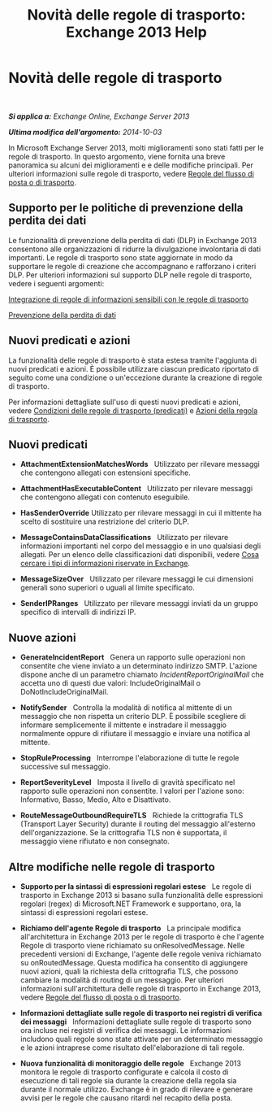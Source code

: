 ﻿---
title: 'Novità delle regole di trasporto: Exchange 2013 Help'
TOCTitle: Novità delle regole di trasporto
ms:assetid: 0c2fc0b5-3cd2-4d79-aa2b-0c7622ae15a8
ms:mtpsurl: https://technet.microsoft.com/it-it/library/JJ150483(v=EXCHG.150)
ms:contentKeyID: 50480012
ms.date: 05/22/2018
mtps_version: v=EXCHG.150
ms.translationtype: MT
---

# Novità delle regole di trasporto

 

_**Si applica a:** Exchange Online, Exchange Server 2013_

_**Ultima modifica dell'argomento:** 2014-10-03_

In Microsoft Exchange Server 2013, molti miglioramenti sono stati fatti per le regole di trasporto. In questo argomento, viene fornita una breve panoramica su alcuni dei miglioramenti e e delle modifiche principali. Per ulteriori informazioni sulle regole di trasporto, vedere [Regole del flusso di posta o di trasporto](mail-flow-rules-transport-rules-in-exchange-2013-exchange-2013-help.md).

## Supporto per le politiche di prevenzione della perdita dei dati

Le funzionalità di prevenzione della perdita di dati (DLP) in Exchange 2013 consentono alle organizzazioni di ridurre la divulgazione involontaria di dati importanti. Le regole di trasporto sono state aggiornate in modo da supportare le regole di creazione che accompagnano e rafforzano i criteri DLP. Per ulteriori informazioni sul supporto DLP nelle regole di trasporto, vedere i seguenti argomenti:

[Integrazione di regole di informazioni sensibili con le regole di trasporto](integrating-sensitive-information-rules-with-transport-rules-exchange-2013-help.md)

[Prevenzione della perdita di dati](technical-overview-of-dlp-data-loss-prevention-in-exchange.md)

## Nuovi predicati e azioni

La funzionalità delle regole di trasporto è stata estesa tramite l'aggiunta di nuovi predicati e azioni. È possibile utilizzare ciascun predicato riportato di seguito come una condizione o un'eccezione durante la creazione di regole di trasporto.

Per informazioni dettagliate sull'uso di questi nuovi predicati e azioni, vedere [Condizioni delle regole di trasporto (predicati)](mail-flow-rule-conditions-and-exceptions-predicates-in-exchange-2013-exchange-2013-help.md) e [Azioni della regola di trasporto](mail-flow-rule-actions-in-exchange-2013-exchange-2013-help.md).

## Nuovi predicati

  -  
    **AttachmentExtensionMatchesWords**   Utilizzato per rilevare messaggi che contengono allegati con estensioni specifiche.

  -  
    **AttachmentHasExecutableContent**   Utilizzato per rilevare messaggi che contengono allegati con contenuto eseguibile.

  -  
    **HasSenderOverride** Utilizzato per rilevare messaggi in cui il mittente ha scelto di sostituire una restrizione del criterio DLP.

  -  
    **MessageContainsDataClassifications**   Utilizzato per rilevare informazioni importanti nel corpo del messaggio e in uno qualsiasi degli allegati. Per un elenco delle classificazioni dati disponibili, vedere [Cosa cercare i tipi di informazioni riservate in Exchange](what-the-sensitive-information-types-in-exchange-look-for-exchange-online-help.md).

  -  
    **MessageSizeOver**   Utilizzato per rilevare messaggi le cui dimensioni generali sono superiori o uguali al limite specificato.

  -  
    **SenderIPRanges**   Utilizzato per rilevare messaggi inviati da un gruppo specifico di intervalli di indirizzi IP.

## Nuove azioni

  -  
    **GenerateIncidentReport**   Genera un rapporto sulle operazioni non consentite che viene inviato a un determinato indirizzo SMTP. L'azione dispone anche di un parametro chiamato *IncidentReportOriginalMail* che accetta uno di questi due valori: IncludeOriginalMail o DoNotIncludeOriginalMail.

  -  
    **NotifySender**   Controlla la modalità di notifica al mittente di un messaggio che non rispetta un criterio DLP. È possibile scegliere di informare semplicemente il mittente e instradare il messaggio normalmente oppure di rifiutare il messaggio e inviare una notifica al mittente.

  -  
    **StopRuleProcessing**   Interrompe l'elaborazione di tutte le regole successive sul messaggio.

  -  
    **ReportSeverityLevel**   Imposta il livello di gravità specificato nel rapporto sulle operazioni non consentite. I valori per l'azione sono: Informativo, Basso, Medio, Alto e Disattivato.

  -  
    **RouteMessageOutboundRequireTLS**   Richiede la crittografia TLS (Transport Layer Security) durante il routing del messaggio all'esterno dell'organizzazione. Se la crittografia TLS non è supportata, il messaggio viene rifiutato e non consegnato.

## Altre modifiche nelle regole di trasporto

  - **Supporto per la sintassi di espressioni regolari estese**   Le regole di trasporto in Exchange 2013 si basano sulla funzionalità delle espressioni regolari (regex) di Microsoft.NET Framework e supportano, ora, la sintassi di espressioni regolari estese.

  - **Richiamo dell'agente Regole di trasporto**   La principale modifica all'architettura in Exchange 2013 per le regole di trasporto è che l'agente Regole di trasporto viene richiamato su onResolvedMessage. Nelle precedenti versioni di Exchange, l'agente delle regole veniva richiamato su onRoutedMessage. Questa modifica ha consentito di aggiungere nuovi azioni, quali la richiesta della crittografia TLS, che possono cambiare la modalità di routing di un messaggio. Per ulteriori informazioni sull'architettura delle regole di trasporto in Exchange 2013, vedere [Regole del flusso di posta o di trasporto](mail-flow-rules-transport-rules-in-exchange-2013-exchange-2013-help.md).

  - **Informazioni dettagliate sulle regole di trasporto nei registri di verifica dei messaggi**   Informazioni dettagliate sulle regole di trasporto sono ora incluse nei registri di verifica dei messaggi. Le informazioni includono quali regole sono state attivate per un determinato messaggio e le azioni intraprese come risultato dell'elaborazione di tali regole.

  - **Nuova funzionalità di monitoraggio delle regole**   Exchange 2013 monitora le regole di trasporto configurate e calcola il costo di esecuzione di tali regole sia durante la creazione della regola sia durante il normale utilizzo. Exchange è in grado di rilevare e generare avvisi per le regole che causano ritardi nel recapito della posta.

